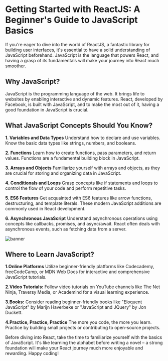 # Getting Started with ReactJS: A Beginner's Guide to JavaScript Basics



If you're eager to dive into the world of ReactJS, a fantastic library for building user interfaces, it's essential to have a solid understanding of JavaScript beforehand. JavaScript is the language that powers React, and having a grasp of its fundamentals will make your journey into React much smoother.

## Why JavaScript?
JavaScript is the programming language of the web. It brings life to websites by enabling interactive and dynamic features. React, developed by Facebook, is built with JavaScript, and to make the most out of it, having a good foundation in JavaScript is crucial.

## What JavaScript Concepts Should You Know?

**1. Variables and Data Types**
Understand how to declare and use variables. Know the basic data types like strings, numbers, and booleans.

**2. Functions**
Learn how to create functions, pass parameters, and return values. Functions are a fundamental building block in JavaScript.

**3. Arrays and Objects**
Familiarize yourself with arrays and objects, as they are crucial for storing and organizing data in JavaScript.

**4. Conditionals and Loops**
Grasp concepts like if statements and loops to control the flow of your code and perform repetitive tasks.

**5. ES6 Features**
Get acquainted with ES6 features like arrow functions, destructuring, and template literals. These modern JavaScript additions are commonly used in React development.

**6. Asynchronous JavaScript**
Understand asynchronous operations using concepts like callbacks, promises, and async/await. React often deals with asynchronous events, such as fetching data from a server.

![banner](https://img.devrant.com/devrant/rant/r_2252455_Uyoir.jpg)

## Where to Learn JavaScript?
**1.Online Platforms**
Utilize beginner-friendly platforms like Codecademy, freeCodeCamp, or MDN Web Docs for interactive and comprehensive JavaScript tutorials.

**2.Video Tutorials:**
Follow video tutorials on YouTube channels like The Net Ninja, Traversy Media, or Academind for a visual learning experience.

**3.Books:**
Consider reading beginner-friendly books like "Eloquent JavaScript" by Marijn Haverbeke or "JavaScript and JQuery" by Jon Duckett.

**4.Practice, Practice, Practice**
The more you code, the more you learn. Practice by building small projects or contributing to open-source projects.

Before diving into React, take the time to familiarize yourself with the basics of JavaScript. It's like learning the alphabet before writing a novel – a strong foundation will make your React journey much more enjoyable and rewarding. Happy coding!